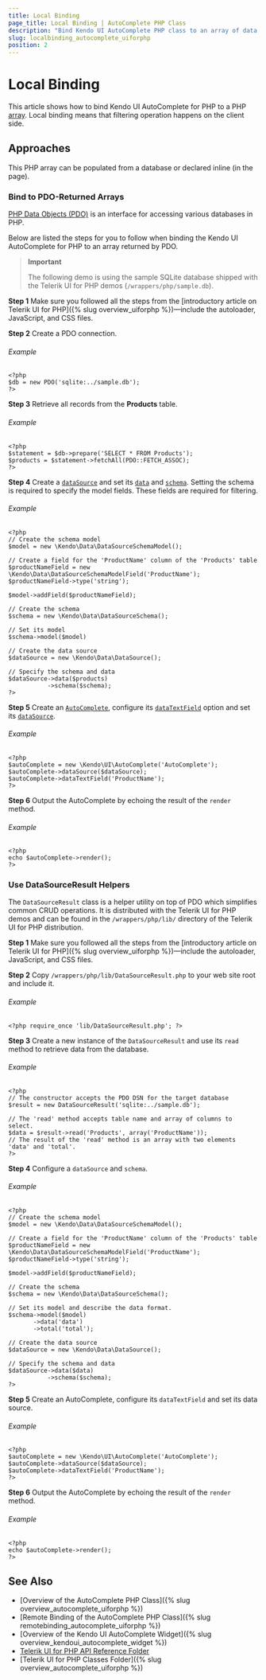 ```yaml
---
title: Local Binding
page_title: Local Binding | AutoComplete PHP Class
description: "Bind Kendo UI AutoComplete PHP class to an array of data."
slug: localbinding_autocomplete_uiforphp
position: 2
---
```


# Local Binding

This article shows how to bind Kendo UI AutoComplete for PHP to a PHP [array](http://php.net/manual/en/language.types.array.php). Local binding means that filtering operation happens on the client side.

## Approaches

This PHP array can be populated from a database or declared inline (in the page).

### Bind to PDO-Returned Arrays

[PHP Data Objects (PDO)](http://www.php.net/manual/en/intro.pdo.php) is an interface for accessing various databases in PHP.

Below are listed the steps for you to follow when binding the Kendo UI AutoComplete for PHP to an array returned by PDO.

> **Important**
>
> The following demo is using the sample SQLite database shipped with the Telerik UI for PHP demos (`/wrappers/php/sample.db`).

**Step 1** Make sure you followed all the steps from the [introductory article on Telerik UI for PHP]({% slug overview_uiforphp %})&mdash;include the autoloader, JavaScript, and CSS files.

**Step 2** Create a PDO connection.

###### Example

    <?php
    $db = new PDO('sqlite:../sample.db');
    ?>

**Step 3** Retrieve all records from the **Products** table.

###### Example

    <?php
    $statement = $db->prepare('SELECT * FROM Products');
    $products = $statement->fetchAll(PDO::FETCH_ASSOC);
    ?>

**Step 4** Create a [`dataSource`](/api/php/Kendo/Data/DataSource) and set its [`data`](/api/php/Kendo/Data/DataSource#data) and [`schema`](/api/php/Kendo/Data/DataSource#schema). Setting the schema is required to specify the model fields. These fields are required for filtering.

###### Example

    <?php
    // Create the schema model
    $model = new \Kendo\Data\DataSourceSchemaModel();

    // Create a field for the 'ProductName' column of the 'Products' table
    $productNameField = new \Kendo\Data\DataSourceSchemaModelField('ProductName');
    $productNameField->type('string');

    $model->addField($productNameField);

    // Create the schema
    $schema = new \Kendo\Data\DataSourceSchema();

    // Set its model
    $schema->model($model)

    // Create the data source
    $dataSource = new \Kendo\Data\DataSource();

    // Specify the schema and data
    $dataSource->data($products)
               ->schema($schema);
    ?>

**Step 5** Create an [`AutoComplete`](/api/php/Kendo/UI/AutoComplete), configure its [`dataTextField`](/api/php/Kendo/UI/AutoComplete#datatextfield) option and set its [`dataSource`](/api/php/Kendo/UI/AutoComplete#datasource).

###### Example

    <?php
    $autoComplete = new \Kendo\UI\AutoComplete('AutoComplete');
    $autoComplete->dataSource($dataSource);
    $autoComplete->dataTextField('ProductName');
    ?>

**Step 6** Output the AutoComplete by echoing the result of the `render` method.

###### Example

    <?php
    echo $autoComplete->render();
    ?>

### Use DataSourceResult Helpers

The `DataSourceResult` class is a helper utility on top of PDO which simplifies common CRUD operations. It is distributed with the Telerik UI for PHP demos and can be found in the `/wrappers/php/lib/` directory of the Telerik UI for PHP distribution.

**Step 1** Make sure you followed all the steps from the [introductory article on Telerik UI for PHP]({% slug overview_uiforphp %})&mdash;include the autoloader, JavaScript, and CSS files.

**Step 2** Copy `/wrappers/php/lib/DataSourceResult.php` to your web site root and include it.

###### Example

    <?php require_once 'lib/DataSourceResult.php'; ?>

**Step 3** Create a new instance of the `DataSourceResult` and use its `read` method to retrieve data from the database.

###### Example

    <?php
    // The constructor accepts the PDO DSN for the target database
    $result = new DataSourceResult('sqlite:../sample.db');

    // The 'read' method accepts table name and array of columns to select.
    $data = $result->read('Products', array('ProductName'));
    // The result of the 'read' method is an array with two elements 'data' and 'total'.
    ?>

**Step 4** Configure a `dataSource` and `schema`.

###### Example

    <?php
    // Create the schema model
    $model = new \Kendo\Data\DataSourceSchemaModel();

    // Create a field for the 'ProductName' column of the 'Products' table
    $productNameField = new \Kendo\Data\DataSourceSchemaModelField('ProductName');
    $productNameField->type('string');

    $model->addField($productNameField);

    // Create the schema
    $schema = new \Kendo\Data\DataSourceSchema();

    // Set its model and describe the data format.
    $schema->model($model)
           ->data('data')
           ->total('total');

    // Create the data source
    $dataSource = new \Kendo\Data\DataSource();

    // Specify the schema and data
    $dataSource->data($data)
               ->schema($schema);
    ?>

**Step 5** Create an AutoComplete, configure its `dataTextField` and set its data source.

###### Example

    <?php
    $autoComplete = new \Kendo\UI\AutoComplete('AutoComplete');
    $autoComplete->dataSource($dataSource);
    $autoComplete->dataTextField('ProductName');
    ?>

**Step 6** Output the AutoComplete by echoing the result of the `render` method.

###### Example

    <?php
    echo $autoComplete->render();
    ?>

## See Also

* [Overview of the AutoComplete PHP Class]({% slug overview_autocomplete_uiforphp %})
* [Remote Binding of the AutoComplete PHP Class]({% slug remotebinding_autocomplete_uiforphp %})
* [Overview of the Kendo UI AutoComplete Widget]({% slug overview_kendoui_autocomplete_widget %})
* [Telerik UI for PHP API Reference Folder](/api/php/Kendo/UI/AutoComplete)
* [Telerik UI for PHP Classes Folder]({% slug overview_autocomplete_uiforphp %})
